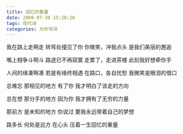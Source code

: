 ```yaml
---
title: 回忆的重量
date: 2008-07-30 15:20:20
tags: 现代诗
categories: 为你写诗
---
```

我在路上走啊走
转弯处撞见了你
你微笑，冲我点头
是我们美丽的邂逅
<!-- more -->
嘴上相争斗啊斗
路途已不再寂寞
走累了，走进茶楼
此刻我好想牵你手

人间的缘凑啊凑
若是有缘终相遇
在路口，各自忧愁
我微笑是眼泪的借口

总难忘
那相见的地方
有了你
我才明白了该走的方向

总在想
那分手的地方
因为你
我才拥有了无穷的力量

那前方
是未知的地方
你说过
要我永远带着自己的梦想

路多长
何处是远方
在心头
压着一生回忆的重量